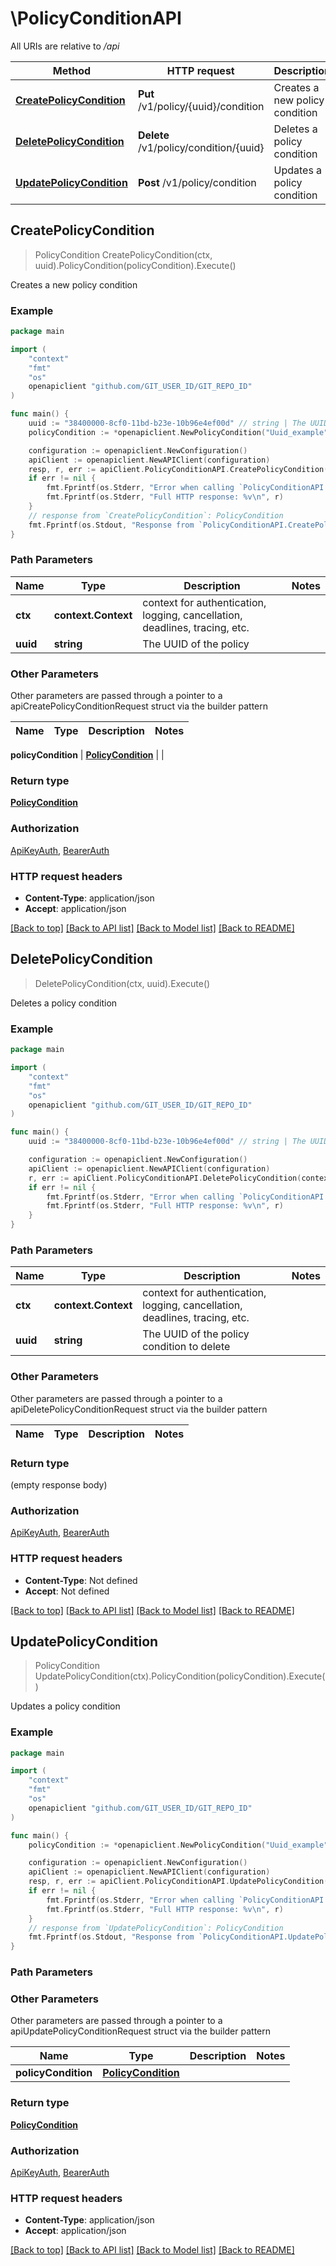 # \PolicyConditionAPI

All URIs are relative to */api*

Method | HTTP request | Description
------------- | ------------- | -------------
[**CreatePolicyCondition**](PolicyConditionAPI.md#CreatePolicyCondition) | **Put** /v1/policy/{uuid}/condition | Creates a new policy condition
[**DeletePolicyCondition**](PolicyConditionAPI.md#DeletePolicyCondition) | **Delete** /v1/policy/condition/{uuid} | Deletes a policy condition
[**UpdatePolicyCondition**](PolicyConditionAPI.md#UpdatePolicyCondition) | **Post** /v1/policy/condition | Updates a policy condition



## CreatePolicyCondition

> PolicyCondition CreatePolicyCondition(ctx, uuid).PolicyCondition(policyCondition).Execute()

Creates a new policy condition



### Example

```go
package main

import (
	"context"
	"fmt"
	"os"
	openapiclient "github.com/GIT_USER_ID/GIT_REPO_ID"
)

func main() {
	uuid := "38400000-8cf0-11bd-b23e-10b96e4ef00d" // string | The UUID of the policy
	policyCondition := *openapiclient.NewPolicyCondition("Uuid_example") // PolicyCondition |  (optional)

	configuration := openapiclient.NewConfiguration()
	apiClient := openapiclient.NewAPIClient(configuration)
	resp, r, err := apiClient.PolicyConditionAPI.CreatePolicyCondition(context.Background(), uuid).PolicyCondition(policyCondition).Execute()
	if err != nil {
		fmt.Fprintf(os.Stderr, "Error when calling `PolicyConditionAPI.CreatePolicyCondition``: %v\n", err)
		fmt.Fprintf(os.Stderr, "Full HTTP response: %v\n", r)
	}
	// response from `CreatePolicyCondition`: PolicyCondition
	fmt.Fprintf(os.Stdout, "Response from `PolicyConditionAPI.CreatePolicyCondition`: %v\n", resp)
}
```

### Path Parameters


Name | Type | Description  | Notes
------------- | ------------- | ------------- | -------------
**ctx** | **context.Context** | context for authentication, logging, cancellation, deadlines, tracing, etc.
**uuid** | **string** | The UUID of the policy | 

### Other Parameters

Other parameters are passed through a pointer to a apiCreatePolicyConditionRequest struct via the builder pattern


Name | Type | Description  | Notes
------------- | ------------- | ------------- | -------------

 **policyCondition** | [**PolicyCondition**](PolicyCondition.md) |  | 

### Return type

[**PolicyCondition**](PolicyCondition.md)

### Authorization

[ApiKeyAuth](../README.md#ApiKeyAuth), [BearerAuth](../README.md#BearerAuth)

### HTTP request headers

- **Content-Type**: application/json
- **Accept**: application/json

[[Back to top]](#) [[Back to API list]](../README.md#documentation-for-api-endpoints)
[[Back to Model list]](../README.md#documentation-for-models)
[[Back to README]](../README.md)


## DeletePolicyCondition

> DeletePolicyCondition(ctx, uuid).Execute()

Deletes a policy condition



### Example

```go
package main

import (
	"context"
	"fmt"
	"os"
	openapiclient "github.com/GIT_USER_ID/GIT_REPO_ID"
)

func main() {
	uuid := "38400000-8cf0-11bd-b23e-10b96e4ef00d" // string | The UUID of the policy condition to delete

	configuration := openapiclient.NewConfiguration()
	apiClient := openapiclient.NewAPIClient(configuration)
	r, err := apiClient.PolicyConditionAPI.DeletePolicyCondition(context.Background(), uuid).Execute()
	if err != nil {
		fmt.Fprintf(os.Stderr, "Error when calling `PolicyConditionAPI.DeletePolicyCondition``: %v\n", err)
		fmt.Fprintf(os.Stderr, "Full HTTP response: %v\n", r)
	}
}
```

### Path Parameters


Name | Type | Description  | Notes
------------- | ------------- | ------------- | -------------
**ctx** | **context.Context** | context for authentication, logging, cancellation, deadlines, tracing, etc.
**uuid** | **string** | The UUID of the policy condition to delete | 

### Other Parameters

Other parameters are passed through a pointer to a apiDeletePolicyConditionRequest struct via the builder pattern


Name | Type | Description  | Notes
------------- | ------------- | ------------- | -------------


### Return type

 (empty response body)

### Authorization

[ApiKeyAuth](../README.md#ApiKeyAuth), [BearerAuth](../README.md#BearerAuth)

### HTTP request headers

- **Content-Type**: Not defined
- **Accept**: Not defined

[[Back to top]](#) [[Back to API list]](../README.md#documentation-for-api-endpoints)
[[Back to Model list]](../README.md#documentation-for-models)
[[Back to README]](../README.md)


## UpdatePolicyCondition

> PolicyCondition UpdatePolicyCondition(ctx).PolicyCondition(policyCondition).Execute()

Updates a policy condition



### Example

```go
package main

import (
	"context"
	"fmt"
	"os"
	openapiclient "github.com/GIT_USER_ID/GIT_REPO_ID"
)

func main() {
	policyCondition := *openapiclient.NewPolicyCondition("Uuid_example") // PolicyCondition |  (optional)

	configuration := openapiclient.NewConfiguration()
	apiClient := openapiclient.NewAPIClient(configuration)
	resp, r, err := apiClient.PolicyConditionAPI.UpdatePolicyCondition(context.Background()).PolicyCondition(policyCondition).Execute()
	if err != nil {
		fmt.Fprintf(os.Stderr, "Error when calling `PolicyConditionAPI.UpdatePolicyCondition``: %v\n", err)
		fmt.Fprintf(os.Stderr, "Full HTTP response: %v\n", r)
	}
	// response from `UpdatePolicyCondition`: PolicyCondition
	fmt.Fprintf(os.Stdout, "Response from `PolicyConditionAPI.UpdatePolicyCondition`: %v\n", resp)
}
```

### Path Parameters



### Other Parameters

Other parameters are passed through a pointer to a apiUpdatePolicyConditionRequest struct via the builder pattern


Name | Type | Description  | Notes
------------- | ------------- | ------------- | -------------
 **policyCondition** | [**PolicyCondition**](PolicyCondition.md) |  | 

### Return type

[**PolicyCondition**](PolicyCondition.md)

### Authorization

[ApiKeyAuth](../README.md#ApiKeyAuth), [BearerAuth](../README.md#BearerAuth)

### HTTP request headers

- **Content-Type**: application/json
- **Accept**: application/json

[[Back to top]](#) [[Back to API list]](../README.md#documentation-for-api-endpoints)
[[Back to Model list]](../README.md#documentation-for-models)
[[Back to README]](../README.md)

